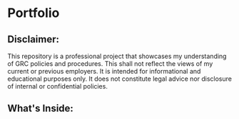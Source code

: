 # Portfolio

## Disclaimer:
This repository is a professional project that showcases my understanding of GRC policies and procedures. This shall not reflect the views of my current or previous employers. It is intended for informational and educational purposes only. It does not constitute legal advice nor disclosure of internal or confidential policies.
## What's Inside:
